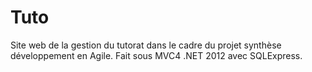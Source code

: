 Tuto
====
Site web de la gestion du tutorat dans le cadre du projet synthèse développement en Agile.
Fait sous MVC4 .NET 2012 avec SQLExpress.
